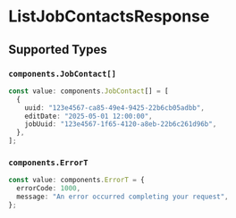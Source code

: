 # ListJobContactsResponse


## Supported Types

### `components.JobContact[]`

```typescript
const value: components.JobContact[] = [
  {
    uuid: "123e4567-ca85-49e4-9425-22b6cb05adbb",
    editDate: "2025-05-01 12:00:00",
    jobUuid: "123e4567-1f65-4120-a8eb-22b6c261d96b",
  },
];
```

### `components.ErrorT`

```typescript
const value: components.ErrorT = {
  errorCode: 1000,
  message: "An error occurred completing your request",
};
```

